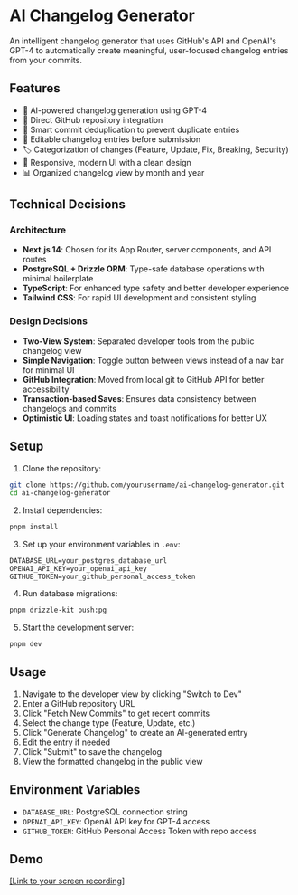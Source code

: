 # AI Changelog Generator

An intelligent changelog generator that uses GitHub's API and OpenAI's GPT-4 to automatically create meaningful, user-focused changelog entries from your commits.

## Features

- 🤖 AI-powered changelog generation using GPT-4
- 🔄 Direct GitHub repository integration
- 🎯 Smart commit deduplication to prevent duplicate entries
- 📝 Editable changelog entries before submission
- 🏷️ Categorization of changes (Feature, Update, Fix, Breaking, Security)
- 📱 Responsive, modern UI with a clean design
- 📊 Organized changelog view by month and year

## Technical Decisions

### Architecture
- **Next.js 14**: Chosen for its App Router, server components, and API routes
- **PostgreSQL + Drizzle ORM**: Type-safe database operations with minimal boilerplate
- **TypeScript**: For enhanced type safety and better developer experience
- **Tailwind CSS**: For rapid UI development and consistent styling

### Design Decisions
- **Two-View System**: Separated developer tools from the public changelog view
- **Simple Navigation**: Toggle button between views instead of a nav bar for minimal UI
- **GitHub Integration**: Moved from local git to GitHub API for better accessibility
- **Transaction-based Saves**: Ensures data consistency between changelogs and commits
- **Optimistic UI**: Loading states and toast notifications for better UX

## Setup

1. Clone the repository:
```bash
git clone https://github.com/yourusername/ai-changelog-generator.git
cd ai-changelog-generator
```

2. Install dependencies:
```bash
pnpm install
```

3. Set up your environment variables in `.env`:
```env
DATABASE_URL=your_postgres_database_url
OPENAI_API_KEY=your_openai_api_key
GITHUB_TOKEN=your_github_personal_access_token
```

4. Run database migrations:
```bash
pnpm drizzle-kit push:pg
```

5. Start the development server:
```bash
pnpm dev
```

## Usage

1. Navigate to the developer view by clicking "Switch to Dev"
2. Enter a GitHub repository URL
3. Click "Fetch New Commits" to get recent commits
4. Select the change type (Feature, Update, etc.)
5. Click "Generate Changelog" to create an AI-generated entry
6. Edit the entry if needed
7. Click "Submit" to save the changelog
8. View the formatted changelog in the public view

## Environment Variables

- `DATABASE_URL`: PostgreSQL connection string
- `OPENAI_API_KEY`: OpenAI API key for GPT-4 access
- `GITHUB_TOKEN`: GitHub Personal Access Token with repo access

## Demo

[[Link to your screen recording]](https://www.loom.com/share/334b3cfba83845baa9d772c2de72074a?sid=21dbba3d-f1ec-4a80-ab2e-f36e7c8d8ad9)

